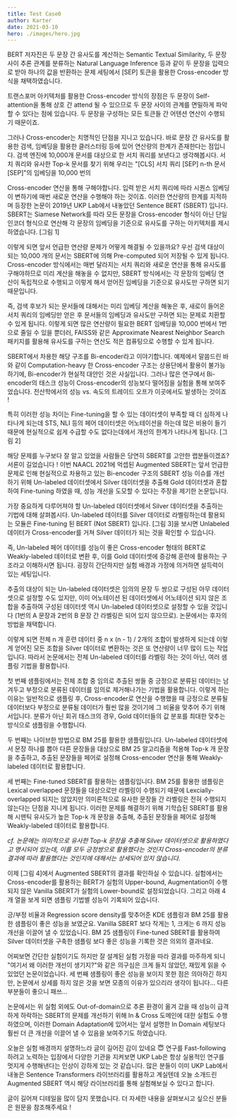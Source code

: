 ```yaml
---
title: Test Case0
author: Karter
date: 2021-03-10
hero: ./images/hero.jpg
---
```


BERT 저자진은 두 문장 간 유사도를 계산하는 Semantic Textual Similarity, 두 문장 사이 추론 관계를 분류하는 Natural Language Inference 등과 같이 두 문장을 입력으로 받아 하나의 값을 반환하는 문제 세팅에서 [SEP] 토큰을 활용한 Cross-encoder 방식을 채택하였습니다.

트랜스포머 아키텍처를 활용한 Cross-encoder 방식의 장점은 두 문장이 Self-attention을 통해 상호 간 attend 될 수 있으므로 두 문장 사이의 관계를 면밀하게 파악할 수 있다는 점에 있습니다. 두 문장을 구성하는 모든 토큰들 간 어텐션 연산이 수행되기 때문이죠.

그러나 Cross-encoder는 치명적인 단점을 지니고 있습니다. 바로 문장 간 유사도를 활용한 검색, 임베딩을 활용한 클러스터링 등에 있어 연산량의 한계가 존재한다는 점입니다. 검색 엔진에 10,000개 문서를 대상으로 한 서치 쿼리를 보낸다고 생각해봅시다. 서치 쿼리와 유사한 Top-k 문서를 찾기 위해 우리는 "[CLS] 서치 쿼리 [SEP] n-th 문서 [SEP]"의 임베딩을 10,000 번의 

Cross-encoder 연산을 통해 구해야합니다. 입력 받은 서치 쿼리에 따라 시퀀스 임베딩이 변하기에 매번 새로운 연산을 수행해야 하는 것이죠. 
이러한 연산량의 한계를 지적하며 등장한 논문이 2019년 UKP Lab에서 내놓았던 Sentence BERT (SBERT) 입니다. SBERT는 Siamese Network를 따라 모든 문장을 Cross-encoder 형식이 아닌 단일 인코더 형식으로 연산해 각 문장의 임베딩을 기준으로 유사도를 구하는 아키텍처를 제시하였습니다. [그림 1]

이렇게 되면 앞서 언급한 연산량 문제가 어떻게 해결될 수 있을까요? 우선 검색 대상이 되는 10,000 개의 문서는 SBERT에 의해 Pre-computed 되어 저장될 수 있게 됩니다. Cross-encoder 방식에서는 매번 달라지는 서치 쿼리와 새로운 연산을 통해 유사도를 구해야하므로 미리 계산을 해놓을 수 없지만, SBERT 방식에서는 각 문장의 임베딩 연산이 독립적으로 수행되고 이렇게 해서 얻어진 임베딩을 기준으로 유사도만 구하면 되기 때문입니다.

즉, 검색 후보가 되는 문서들에 대해서는 미리 임베딩 계산을 해놓은 후, 새로이 들어온 서치 쿼리의 임베딩만 얻은 후 문서들의 임베딩과 유사도만 구하면 되는 문제로 치환할 수 있게 됩니다. 이렇게 되면 많은 연산량이 필요한 BERT 임베딩을 10,000 번에서 1번으로 줄일 수 있을 뿐더러, FAISS와 같은 Approximate Nearest Neighbor Search 패키지를 활용해 유사도를 구하는 연산도 적은 컴퓨팅으로 수행할 수 있게 됩니다.

SBERT에서 차용한 해당 구조를 Bi-encoder라고 이야기합니다. 예제에서 말씀드린 바와 같이 Computation-heavy 한 Cross-encoder 구조는 상용단에서 활용이 불가능하기에, Bi-encoder가 현실적 대안인 것은 사실입니다. 그러나 많은 연구에서 Bi-encoder의 태스크 성능이 Cross-encoder의 성능보다 떨어짐을 실험을 통해 보여주었습니다. 전산학에서의 성능 vs. 속도의 트레이드 오프가 이곳에서도 발생하는 것이죠 !

특히 이러한 성능 차이는 Fine-tuning을 할 수 있는 데이터셋이 부족할 때 더 심하게 나타나게 되는데 STS, NLI 등의 페어 데이터셋은 어노테이션을 하는데 많은 비용이 들기 때문에 현실적으로 쉽게 수급할 수도 없다는데에서 개선의 한계가 나타나게 됩니다. [그림 2]

해당 문제를 누구보다 잘 알고 있었을 사람들은 당연히 SBERT를 고안한 랩분들이겠죠? 서론이 길었습니다 ! 이번 NAACL 2021에 억셉된 Augmented SBERT는 앞서 언급한 문제로 인해 현실적으로 차용하고 있는 Bi-encoder 구조의 SBERT 성능 이슈를 개선하기 위해 Un-labeled 데이터셋에서 Silver 데이터셋을 추출해 Gold 데이터셋과 혼합하여 Fine-tuning 하였을 때, 성능 개선을 도모할 수 있다는 주장을 제기한 논문입니다.

가장 중요하게 다루어져야 할 Un-labeled 데이터셋에서 Silver 데이터셋을 추출하는 기법에 대해 살펴봅시다. Un-labeled 데이터를 Silver 데이터로 라벨링하는데 활용되는 모듈은 Fine-tuning 된 BERT (Not SBERT) 입니다. [그림 3]을 보시면 Unlabeled 데이터가 Cross-encoder를 거쳐 Silver 데이터가 되는 것을 확인할 수 있습니다.

즉, Un-labeled 페어 데이터를 성능이 좋은 Cross-encoder 형태의 BERT로 Weakly-labeled 데이터로 변환 후, 이를 Gold 데이터셋에 증강해 훈련에 활용하는 구조라고 이해하시면 됩니다. 굉장히 간단하지만 실험 배경과 가정에 의거하면 설득력이 있는 세팅입니다.

추출의 대상이 되는 Un-labeled 데이터셋은 임의의 문장 두 쌍으로 구성된 아무 데이터셋으로 설정할 수도 있지만, 이미 어노테이션 된 데이터셋에서 어노테이션 되지 않은 조합을 추출하여 구성된 데이터셋 역시 Un-labeled 데이터셋으로 설정할 수 있을 것입니다 (1번의 A 문장과 2번의 B 문장 간 라벨링은 되어 있지 않으므로). 논문에서는 후자의 방법을 채택합니다.

이렇게 되면 전체 n 개 훈련 데이터 중 n x (n - 1) / 2개의 조합이 발생하게 되는데 이렇게 얻어진 모든 조합을 Silver 데이터로 변환하는 것은 또 연산량이 너무 많이 드는 작업입니다. 따라서 논문에서는 전체 Un-labeled 데이터를 라벨링 하는 것이 아닌, 여러 샘플링 기법을 활용합니다.

첫 번째 샘플링에서는 전체 조합 중 임의로 추출된 쌍들 중 긍정으로 분류된 데이터는 남겨두고 부정으로 분류된 데이터를 임의로 제거해나가는 기법을 활용합니다. 이렇게 하는 이유는 일반적으로 샘플링 후, Cross-encoder로 연산을 수행했을 때 긍정으로 분류될 데이터보다 부정으로 분류될 데이터가 훨씬 많을 것이기에 그 비율을 맞추어 주기 위해서입니다. 분류가 아닌 회귀 태스크의 경우, Gold 데이터들의 값 분포를 최대한 맞추는 방식으로 샘플링을 수행합니다.

두 번째는 나이브한 방법으로 BM 25를 활용한 샘플링입니다. Un-labeled 데이터셋에서 문장 하나를 뽑아 다른 문장들을 대상으로 BM 25 알고리즘을 적용해 Top-k 개 문장을 추출하고, 추출된 문장들을 페어로 설정해 Cross-encoder 연산을 통해 Weakly-labeled 데이터로 활용합니다.

세 번째는 Fine-tuned SBERT를 활용하는 샘플링입니다. BM 25를 활용한 샘플링은 Lexical overlapped 문장들을 대상으로만 라벨링이 수행되기 때문에 Lexcially-overlapped 되지는 않았지만 의미론적으로 유사한 문장들 간 라벨링은 전혀 수행되지 않는다는 단점을 지니게 됩니다. 이러한 문제를 해결하기 위해 기학습된 SBERT를 활용해 시맨틱 유사도가 높은 Top-k 개 문장을 추출해, 추출된 문장들을 페어로 설정해 Weakly-labeled 데이터로 활용합니다.

*cf. 논문에는 의미적으로 유사한 Top-k 문장을 추출해 Silver 데이터셋으로 활용하였다고 명시되어 있는데, 이를 모두 긍정쌍으로 활용했다는 것인지 Cross-encoder의 분류 결과에 따라 활용했다는 것인지에 대해서는 상세되어 있지 않습니다.*

이제 [그림 4]에서 Augmented SBERT의 결과를 확인하실 수 있습니다. 실험에서는 Cross-encoder를 활용하는 BERT가 실험의 Upper-bound, Augmentation이 수행되지 않은 Vanilla SBERT가 실험의 Lower-bound로 설정되었습니다. 그리고 아래 4개 열을 보게 되면 샘플링 기법별 성능이 기록되어 있습니다.

긍/부정 비율과 Regression score density를 맞추어준 KDE 샘플링과 BM 25를 활용한 샘플링이 좋은 성능을 보였군요. Vanilla SBERT 보다 작게는 1, 크게는 6 까지 성능 개선을 이끌어 낼 수 있었습니다. BM 25 샘플링이 Fine-tuned SBERT를 활용하여 Silver 데이터셋을 구축한 샘플링 보다 좋은 성능을 기록한 것은 의외의 결과네요.

어찌보면 간단한 실험이기도 하지만 잘 설계된 실험 가정을 따라 결과를 마주하게 되니 "여기서 왜 이러한 개선이 생기지?"와 같은 의구심은 크게 들지 않았던, 재밌게 읽을 수 있었던 논문이었습니다. 세 번째 샘플링이 좋은 성능을 보이지 못한 점은 의아하긴 하지만, 논문에서 상세를 하지 않은 것을 보면 모종의 이유가 있으리라 생각이 됩니다... 다른 부분들이 좋으니 패쓰...

논문에서는 위 실험 외에도 Out-of-domain으로 추론 환경이 옮겨 갔을 때 성능이 급격하게 하락하는 SBERT의 문제를 개선하기 위해 In & Cross 도메인에 대한 실험도 수행하였으며, 이러한 Domain Adaptation에 있어서는 앞서 설명한 In Domain 세팅보다 훨씬 더 큰 개선을 이끌어 낼 수 있음을 보여주기도 하였습니다.

오늘은 실험 배경까지 설명하느라 글이 길어진 감이 있네요 😇 연구를 Fast-following 하려고 노력하는 입장에서 다양한 기관을 지켜보면 UKP Lab은 항상 실용적인 연구를 멋지게 수행해낸다는 인상이 강하게 있는 것 같습니다. 많은 분들이 이미 UKP Lab에서 내놓은 Sentence Transformers 라이브러리를 활용하고 계실텐데 오늘 소개드린 Augmented SBERT 역시 해당 라이브러리를 통해 실험해보실 수 있다고 합니다.

글이 길어져 디테일을 많이 담지 못했습니다. 더 자세한 내용을 살펴보시고 싶으신 분들은 원문을 참조해주세요 !
